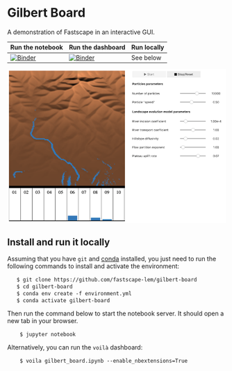 # Gilbert Board

A demonstration of Fastscape in an interactive GUI.

| Run the notebook | Run the dashboard | Run locally |
| --- | --- | --- |
| [![Binder](https://mybinder.org/badge_logo.svg)](https://mybinder.org/v2/gh/fastscape-lem/gilbert-board/master) | [![Binder](https://mybinder.org/badge_logo.svg)](https://mybinder.org/v2/gh/fastscape-lem/gilbert-board/master?urlpath=%2Fvoila%2Frender%2Fgilbert_board.ipynb) | See below |

![Gilbert Board](img/board.png "Gilbert Board in action")

## Install and run it locally

Assuming that you have `git` and
[conda](https://conda.io/docs/index.html) installed, you just need to
run the following commands to install and activate the environment:

```
   $ git clone https://github.com/fastscape-lem/gilbert-board
   $ cd gilbert-board
   $ conda env create -f environment.yml
   $ conda activate gilbert-board
```

Then run the command below to start the notebook server. It should open
a new tab in your browser.

```
    $ jupyter notebook
```

Alternatively, you can run the `voilà` dashboard:

```
    $ voila gilbert_board.ipynb --enable_nbextensions=True
```
